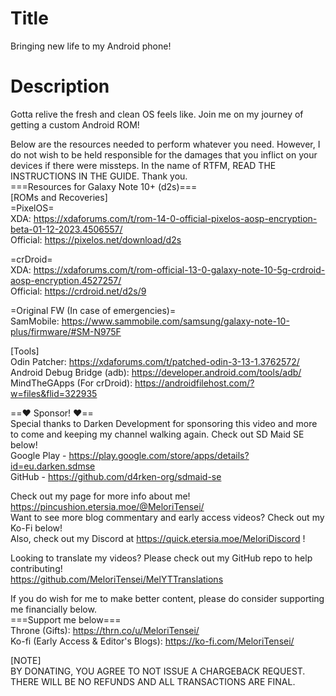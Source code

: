 # Title
Bringing new life to my Android phone!<br>

# Description
Gotta relive the fresh and clean OS feels like. Join me on my journey of getting a custom Android ROM!<br>

Below are the resources needed to perform whatever you need. However, I do not wish to be held responsible for the damages that you inflict on your devices if there were missteps. In the name of RTFM, READ THE INSTRUCTIONS IN THE GUIDE. Thank you.<br>
===Resources for Galaxy Note 10+ (d2s)===<br>
[ROMs and Recoveries]<br>
=PixelOS=<br>
XDA: https://xdaforums.com/t/rom-14-0-official-pixelos-aosp-encryption-beta-01-12-2023.4506557/<br>
Official: https://pixelos.net/download/d2s<br>

=crDroid=<br>
XDA: https://xdaforums.com/t/rom-official-13-0-galaxy-note-10-5g-crdroid-aosp-encryption.4527257/<br>
Official: https://crdroid.net/d2s/9<br>

=Original FW (In case of emergencies)=<br>
SamMobile: https://www.sammobile.com/samsung/galaxy-note-10-plus/firmware/#SM-N975F<br>

[Tools]<br>
Odin Patcher: https://xdaforums.com/t/patched-odin-3-13-1.3762572/<br>
Android Debug Bridge (adb): https://developer.android.com/tools/adb/<br>
MindTheGApps (For crDroid): https://androidfilehost.com/?w=files&flid=322935<br>

==❤️ Sponsor! ❤️==<br>
Special thanks to Darken Development for sponsoring this video and more to come and keeping my channel walking again. Check out SD Maid SE below!<br>
Google Play - https://play.google.com/store/apps/details?id=eu.darken.sdmse<br>
GitHub - https://github.com/d4rken-org/sdmaid-se<br>

Check out my page for more info about me! https://pincushion.etersia.moe/@MeloriTensei/<br>
Want to see more blog commentary and early access videos? Check out my Ko-Fi below!<br>
Also, check out my Discord at https://quick.etersia.moe/MeloriDiscord !<br>

Looking to translate my videos? Please check out my GitHub repo to help contributing!<br>
https://github.com/MeloriTensei/MelYTTranslations<br>

If you do wish for me to make better content, please do consider supporting me financially below.<br>
===Support me below===<br>
Throne (Gifts): https://thrn.co/u/MeloriTensei/<br>
Ko-fi (Early Access & Editor's Blogs): https://ko-fi.com/MeloriTensei/<br>

[NOTE]<br>
BY DONATING, YOU AGREE TO NOT ISSUE A CHARGEBACK REQUEST. THERE WILL BE NO REFUNDS AND ALL TRANSACTIONS ARE FINAL.<br>